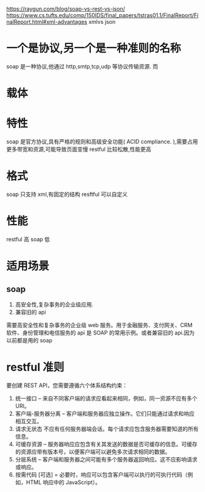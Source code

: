 https://raygun.com/blog/soap-vs-rest-vs-json/
https://www.cs.tufts.edu/comp/150IDS/final_papers/tstras01.1/FinalReport/FinalReport.html#xml-advantages xmlvs json

# 一个是协议,另一个是一种准则的名称

soap 是一种协议,他通过 http,smtp,tcp,udp 等协议传输资源.
而

# 载体

# 特性

soap 是官方协议,具有严格的规则和高级安全功能( ACID compliance. ),需要占用更多带宽和资源,可能导致页面变慢
restful 比较松散,性能更高

# 格式

soap 只支持 xml,有固定的结构
resftful 可以自定义

# 性能

restful 高
soap 低

# 适用场景

## soap

1. 高安全性,复杂事务的企业级应用.
2. 兼容旧的 api

需要高安全性和复杂事务的企业级 web 服务。用于金融服务、支付网关、CRM 软件、身份管理和电信服务的 api 是 SOAP 的常用示例。或者兼容旧的 api.因为以前都是用的 soap

# restful 准则

要创建 REST API，您需要遵循六个体系结构约束：

1. 统一接口 – 来自不同客户端的请求应看起来相同，例如，同一资源不应有多个 URI。
2. 客户端-服务器分离 – 客户端和服务器应独立操作。它们只能通过请求和响应相互交互。
3. 请求无状态 不应有任何服务器端会话。每个请求应包含服务器需要知道的所有信息。
4. 可缓存资源 – 服务器响应应包含有关其发送的数据是否可缓存的信息。可缓存的资源应带有版本号，以便客户端可以避免多次请求相同的数据。
5. 分层系统 – 客户端和服务器之间可能有多个服务器返回响应。这不应影响请求或响应。
6. 按需代码 [可选] = 必要时，响应可以包含客户端可以执行的可执行代码（例如，HTML 响应中的 JavaScript）。
